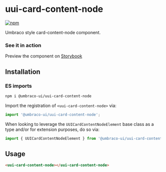 # uui-card-content-node

[![npm](https://img.shields.io/npm/v/@umbraco-ui/uui-card-content-node?logoColor=%231B264F)](https://www.npmjs.com/package/@umbraco-ui/uui-card-content-node)

Umbraco style card-content-node component.

### See it in action

Preview the component on [Storybook](https://uui.umbraco.com/?path=/story/uui-card-content-node)

## Installation

### ES imports

```zsh
npm i @umbraco-ui/uui-card-content-node
```

Import the registration of `<uui-card-content-node>` via:

```javascript
import '@umbraco-ui/uui-card-content-node';
```

When looking to leverage the `UUICardContentNodeElement` base class as a type and/or for extension purposes, do so via:

```javascript
import { UUICardContentNodeElement } from '@umbraco-ui/uui-card-content-node';
```

## Usage

```html
<uui-card-content-node></uui-card-content-node>
```
